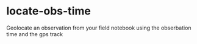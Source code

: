 # locate-obs-time
Geolocate an observation from your field notebook using the obserbation time and the gps track
